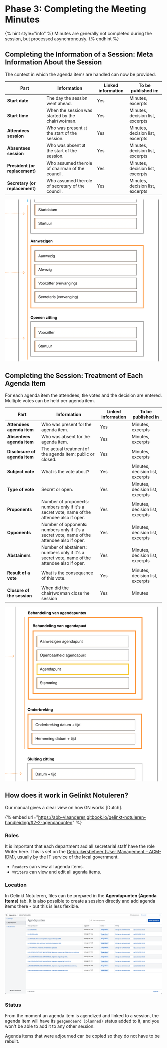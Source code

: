 # Phase 3: Completing the Meeting Minutes

{% hint style="info" %}
Minutes are generally not completed during the session, but processed asynchronously.
{% endhint %}

## Completing the Information of a Session: Meta Information About the Session

The context in which the agenda items are handled can now be provided.

| Part                           | Information                                       | Linked information | To be published in:              |
| ------------------------------ | ------------------------------------------------- | ------------------ | -------------------------------- |
| **Start date**                 | The day the session went ahead.                   | Yes                | Minutes, excerpts                |
| **Start time**                 | When the session was started by the chair(wo)man. | Yes                | Minutes, decision list, excerpts |
| **Attendees session**          | Who was present at the start of the session.      | Yes                | Minutes, decision list, excerpts |
| **Absentees session**          | Who was absent at the start of the session.       | Yes                | Minutes, decision list, excerpts |
| **President (or replacement)** | Who assumed the role of chairman of the council.  | Yes                | Minutes, decision list, excerpts |
| **Secretary (or replacement)** | Who assumed the role of secretary of the council. | Yes                | Minutes, decision list, excerpts |

![Information about a session \[Dutch\]](<../../../.gitbook/assets/Screenshot 2021-05-21 at 17.18.14.png>)

## Completing the Session: Treatment of Each Agenda Item

For each agenda item the attendees, the votes and the decision are entered. Multiple votes can be held per agenda item.

| Part                          | Information                                                                                  | Linked information | To be published in               |
| ----------------------------- | -------------------------------------------------------------------------------------------- | ------------------ | -------------------------------- |
| **Attendees agenda item**     | Who was present for the agenda item.                                                         | Yes                | Minutes, excerpts                |
| **Absentees agenda item**     | Who was absent for the agenda item.                                                          | Yes                | Minutes, excerpts                |
| **Disclosure of agenda item** | The actual treatment of the agenda item: public or closed.                                   | Yes                | Minutes, excerpts                |
| **Subject vote**              | What is the vote about?                                                                      | Yes                | Minutes, decision list, excerpts |
| **Type of vote**              | Secret or open.                                                                              | Yes                | Minutes, decision list, excerpts |
| **Proponents**                | Number of proponents: numbers only if it's a secret vote, name of the attendee also if open. | Yes                | Minutes, decision list, excerpts |
| **Opponents**                 | Number of opponents: numbers only if it's a secret vote, name of the attendee also if open.  | Yes                | Minutes, decision list, excerpts |
| **Abstainers**                | Number of abstainers: numbers only if it's a secret vote, name of the attendee also if open. | Yes                | Minutes, decision list, excerpts |
| **Result of a vote**          | What is the consequence of this vote.                                                        | Yes                | Minutes, decision list, excerpts |
| **Closure of the session**    | When did the chair(wo)man close the session                                                  | Yes                | Minutes                          |

![Information about agenda items and closure of the session \[Dutch\]](<../../../.gitbook/assets/Screenshot 2021-05-21 at 17.19.06.png>)

## How does it work in Gelinkt Notuleren?

Our manual gives a clear view on how GN works \[Dutch].

{% embed url="https://abb-vlaanderen.gitbook.io/gelinkt-notuleren-handleiding/#2-2-agendapunten" %}

### Roles

It is important that each department and all secretarial staff have the role Writer here. This is set on the [Gebruikersbeheer (User Management – ACM-IDM)](https://overheid.vlaanderen.be/ict/ict-diensten/gebruikersbeheer), usually by the IT service of the local government.

* `Readers` can view all agenda items.
* `Writers` can view and edit all agenda items.

### **Location**

In Gelinkt Notuleren, files can be prepared in the **Agendapunten (Agenda Items)** tab. It is also possible to create a session directly and add agenda items there - but this is less flexible.

![Voorbeeld van overzicht van agendapunten](<../../../.gitbook/assets/Screenshot 2021-05-10 at 19.37.12.png>)

### Status

From the moment an agenda item is agendized and linked to a session, the agenda item will have its `geagendeerd (planned)` status added to it, and you won't be able to add it to any other session.

Agenda items that were adjourned can be copied so they do not have to be rebuilt.
